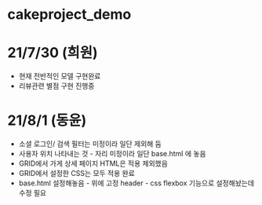# cakeproject_demo

# 21/7/30 (희원)
- 현재 전반적인 모델 구현완료
- 리뷰관련 별점 구현 진행중

# 21/8/1 (동윤)
- 소셜 로그인/ 검색 필터는 미정이라 일단 제외해 둠
- 사용자 위치 나타내는 것 - 자리 미정이라 일단 base.html 에 놓음
- GRID에서 가게 상세 페이지 HTML은 적용 제외했음
- GRID에서 설정한 CSS는 모두 적용 완료
- base.html 설정해놓음 - 위에 고정 header - css flexbox 기능으로 설정해놨는데 수정 필요

